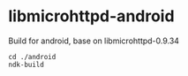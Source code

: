 libmicrohttpd-android
=====================

Build for android, base on libmicrohttpd-0.9.34

```shell
cd ./android
ndk-build
```